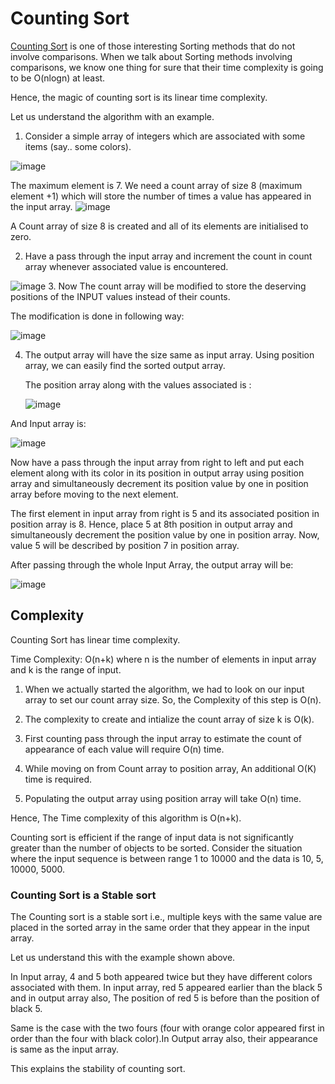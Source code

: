 # Counting Sort

[Counting Sort](https://en.wikipedia.org/wiki/Counting_sort) is one of those interesting Sorting methods that do not involve
comparisons.
When we talk about Sorting methods involving comparisons, we know one thing for sure that their time complexity is going to be
O(nlogn) at least.

Hence, the magic of counting sort is its linear time complexity.

 Let us understand the algorithm with an example.
1. Consider a simple array of integers which are associated with some items (say.. some colors).

  ![image](https://lh3.googleusercontent.com/-UOjPbN6P2Tw/V2w2jaLmMzI/AAAAAAAAU_o/HDCLJMWbn-A4zLFu_1OSnaJt4xN0PVUJgCCo/s437/input%2Barray.png)

   The maximum element is 7. We need a count array of size 8 (maximum element +1) which will store the number of times a value has appeared in the input array.
   ![image](https://lh3.googleusercontent.com/-esQ7hwWVmfM/V2w2hvQGHPI/AAAAAAAAU_g/DLwJ6zFbphUsb2TCLd6kgHlYQWKoftATQCCo/s458/count_initialisation.png)

  A Count array of size 8 is created and all of its elements are initialised to zero.

2. Have a pass through the input array and increment the count in count array whenever associated value is encountered.

  ![image](https://lh3.googleusercontent.com/-HlwxGsBT5yU/V2w2f6YlBvI/AAAAAAAAU_Y/lB7SQSfMv3QOIoYutdM-fqLhd8_p2df6ACCo/s452/count.png)
3. Now The count array will be modified to store the deserving positions of the INPUT values instead of their counts.

  The modification is done in following way:

  ![image](https://lh3.googleusercontent.com/-Nm22Ktsql5A/V2w2d0CDEeI/AAAAAAAAU_M/CeQ68a8AoZ0ZNVmGC_AGGER4QOqtri76gCCo/s450/position.png)

4. The output array will have the size same as input array. Using position array, we can easily find the sorted output array.

    The position array along with the values associated is :

    ![image](https://lh3.googleusercontent.com/-FQIzOuPH_VI/V2w2bcZQe-I/AAAAAAAAVAA/jWJ9uXNSX50V16NI1anbGinB8UjpR55IgCCo/s460/positionvalues.png)

  And Input array is:

  ![image](https://lh3.googleusercontent.com/-UOjPbN6P2Tw/V2w2jaLmMzI/AAAAAAAAU_o/HDCLJMWbn-A4zLFu_1OSnaJt4xN0PVUJgCCo/s437/input%2Barray.png)

  Now have a pass through the input array from right to left and put each element along with its color in its position in output array using position array and simultaneously decrement its position value by one in position array before moving to the next element.

  The first element in input array from right is 5 and its associated position in position array is 8. Hence, place 5 at 8th position in output array and simultaneously decrement the position value by one in position array. Now, value 5 will be described by position 7 in position array.

  After passing through the whole Input Array, the output array will be:

  ![image](https://lh3.googleusercontent.com/-U67cnzyJV-M/V2w2Y5Nt0QI/AAAAAAAAVAA/vk1J2kPNFU8rYoar9mKBjuCOZYWvqhgLgCCo/s500/output_array.png)

## Complexity

Counting Sort has linear time complexity.

Time Complexity: O(n+k) where n is the number of elements in input array and k is the range of input.
1. When we actually started the algorithm, we had to look on our input array to set our count array size. So, the Complexity of this step is O(n).

2. The complexity to create and intialize the count array of size k is O(k).

3. First counting pass through the input array to estimate the count of appearance of each value will require O(n) time.

4. While moving on from Count array to position array, An additional O(K) time is required.
5. Populating the output array using position array will take O(n) time.


Hence, The Time complexity of this algorithm is O(n+k).

Counting sort is efficient if the range of input data is not significantly greater than the number of objects to be sorted. Consider the situation where the input sequence is between range 1 to 10000 and the data is 10, 5, 10000, 5000.

### Counting Sort is a Stable sort

The Counting sort is a stable sort i.e., multiple keys with the same value are placed in the sorted array in the same order that they appear in the input array.

Let us understand this with the example shown above.

 In Input array, 4 and 5 both appeared twice but they have different colors associated with them. In input array, red 5 appeared earlier than the black 5
 and in output array also, The position of red 5 is before than the position of black 5.

 Same is the case with the two fours (four with orange color appeared first in order than the four with black color).In Output array also, their appearance is same as the input array.

This explains the stability of counting sort.
